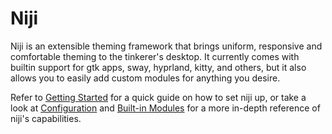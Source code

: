 # Niji

Niji is an extensible theming framework that brings uniform, responsive and comfortable theming to the tinkerer's desktop.
It currently comes with builtin support for gtk apps, sway, hyprland, kitty, and others, but it also allows you to easily
add custom modules for anything you desire.

Refer to [Getting Started](./getting-started.md) for a quick guide on how to set niji up,
or take a look at [Configuration](./configuration.md) and [Built-in Modules](./modules/)
for a more in-depth reference of niji's capabilities.
